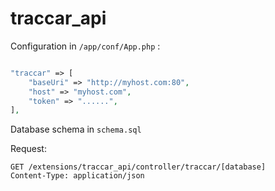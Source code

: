 # traccar_api

Configuration in `/app/conf/App.php` :

```php

"traccar" => [
    "baseUri" => "http://myhost.com:80",
    "host" => "myhost.com",
    "token" => "......",
],

```

Database schema in `schema.sql`

Request:
```
GET /extensions/traccar_api/controller/traccar/[database]  
Content-Type: application/json
```